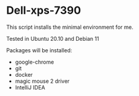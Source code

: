 # Dell-xps-7390


This script installs the minimal environment for me.

Tested in Ubuntu 20.10  and Debian 11

Packages will be installed:
* google-chrome
* git
* docker
* magic mouse 2 driver
* IntelliJ IDEA